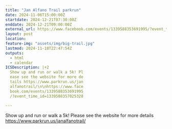 ```yaml
---
title: "Jan Alfano Trail parkrun"
date: 2024-11-06T15:00:00Z
startdate: 2024-12-21T07:30:00Z
enddate: 2024-12-21T09:00:00Z
external_url: https://www.facebook.com/events/1339588353691995/?event_time_id=1339588357025328
layout: post
location: 
feature-img: "assets/img/big-trail.jpg"
lastmod: 2024-11-18T22:47:54Z
outputs:
  - html
  - calendar
ICSDescription: |+2
  Show up and run or walk a 5k! Pl  ease see the website for more de  tails https://www.parkrun.us/jan  alfanotrail/\n\nhttps://www.face  book.com/events/1339588353691995  /?event_time_id=1339588357025328  
---
```


Show up and run or walk a 5k! Please see the website for more details [https://www.parkrun.us/janalfanotrail/<br>
](https://www.parkrun.us/janalfanotrail/<br>
)  <br>
  
